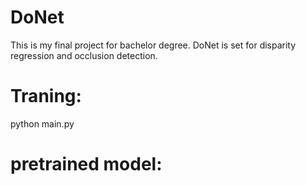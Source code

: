 # DoNet
  This is my final project for bachelor degree. DoNet is set for disparity regression and occlusion detection.

# Traning:
  python main.py
# pretrained model:

